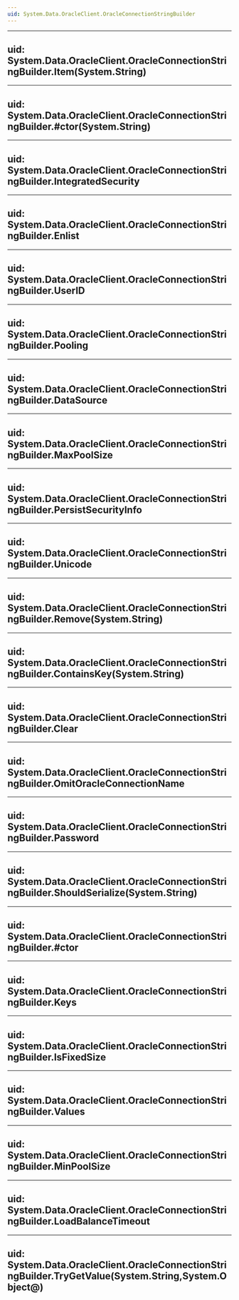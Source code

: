 ```yaml
---
uid: System.Data.OracleClient.OracleConnectionStringBuilder
---
```


---
uid: System.Data.OracleClient.OracleConnectionStringBuilder.Item(System.String)
---

---
uid: System.Data.OracleClient.OracleConnectionStringBuilder.#ctor(System.String)
---

---
uid: System.Data.OracleClient.OracleConnectionStringBuilder.IntegratedSecurity
---

---
uid: System.Data.OracleClient.OracleConnectionStringBuilder.Enlist
---

---
uid: System.Data.OracleClient.OracleConnectionStringBuilder.UserID
---

---
uid: System.Data.OracleClient.OracleConnectionStringBuilder.Pooling
---

---
uid: System.Data.OracleClient.OracleConnectionStringBuilder.DataSource
---

---
uid: System.Data.OracleClient.OracleConnectionStringBuilder.MaxPoolSize
---

---
uid: System.Data.OracleClient.OracleConnectionStringBuilder.PersistSecurityInfo
---

---
uid: System.Data.OracleClient.OracleConnectionStringBuilder.Unicode
---

---
uid: System.Data.OracleClient.OracleConnectionStringBuilder.Remove(System.String)
---

---
uid: System.Data.OracleClient.OracleConnectionStringBuilder.ContainsKey(System.String)
---

---
uid: System.Data.OracleClient.OracleConnectionStringBuilder.Clear
---

---
uid: System.Data.OracleClient.OracleConnectionStringBuilder.OmitOracleConnectionName
---

---
uid: System.Data.OracleClient.OracleConnectionStringBuilder.Password
---

---
uid: System.Data.OracleClient.OracleConnectionStringBuilder.ShouldSerialize(System.String)
---

---
uid: System.Data.OracleClient.OracleConnectionStringBuilder.#ctor
---

---
uid: System.Data.OracleClient.OracleConnectionStringBuilder.Keys
---

---
uid: System.Data.OracleClient.OracleConnectionStringBuilder.IsFixedSize
---

---
uid: System.Data.OracleClient.OracleConnectionStringBuilder.Values
---

---
uid: System.Data.OracleClient.OracleConnectionStringBuilder.MinPoolSize
---

---
uid: System.Data.OracleClient.OracleConnectionStringBuilder.LoadBalanceTimeout
---

---
uid: System.Data.OracleClient.OracleConnectionStringBuilder.TryGetValue(System.String,System.Object@)
---
